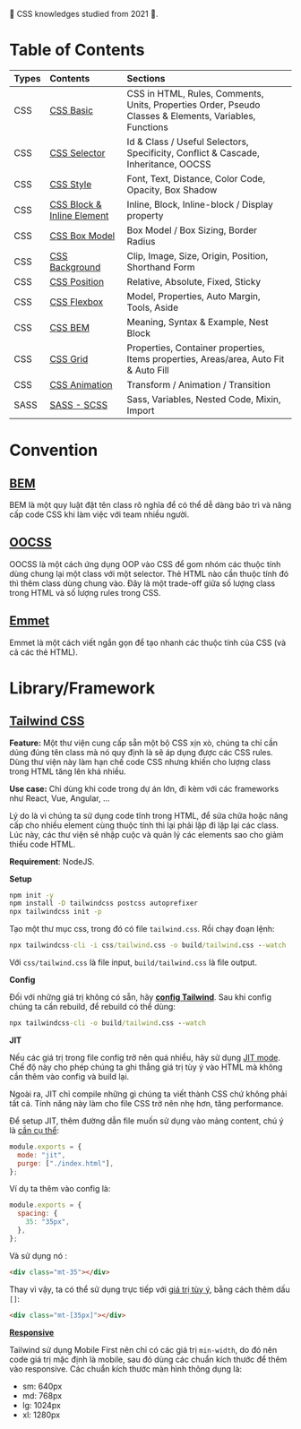 <link rel='stylesheet' href='../main.css'>

🧡 CSS knowledges studied from 2021 🧡.

# Table of Contents

| Types | Contents                                            | Sections                                                                                               |
| ----- | :-------------------------------------------------- | :----------------------------------------------------------------------------------------------------- |
| CSS   | [CSS Basic](./css.md)                               | CSS in HTML, Rules, Comments, Units, Properties Order, Pseudo Classes & Elements, Variables, Functions |
| CSS   | [CSS Selector](./css_selector.md)                   | Id & Class / Useful Selectors, Specificity, Conflict & Cascade, Inheritance, OOCSS                     |
| CSS   | [CSS Style](./css_style.md)                         | Font, Text, Distance, Color Code, Opacity, Box Shadow                                                  |
| CSS   | [CSS Block & Inline Element](./css_block_inline.md) | Inline, Block, Inline-block / Display property                                                         |
| CSS   | [CSS Box Model](./css_box_model.md)                 | Box Model / Box Sizing, Border Radius                                                                  |
| CSS   | [CSS Background](./css_background.md)               | Clip, Image, Size, Origin, Position, Shorthand Form                                                    |
| CSS   | [CSS Position](./css_position.md)                   | Relative, Absolute, Fixed, Sticky                                                                      |
| CSS   | [CSS Flexbox](./css_flexbox.md)                     | Model, Properties, Auto Margin, Tools, Aside                                                           |
| CSS   | [CSS BEM](./css_BEM.md)                             | Meaning, Syntax & Example, Nest Block                                                                  |
| CSS   | [CSS Grid](./css_grid.md)                           | Properties, Container properties, Items properties, Areas/area, Auto Fit & Auto Fill                   |
| CSS   | [CSS Animation](./css_animation.md)                 | Transform / Animation / Transition                                                                     |
| SASS  | [SASS - SCSS](./sass-scss.md)                       | Sass, Variables, Nested Code, Mixin, Import                                                            |

# Convention

## [BEM](https://9elements.com/bem-cheat-sheet/)

BEM là một quy luật đặt tên class rõ nghĩa để có thể dễ dàng bảo trì và nâng cấp code CSS khi làm việc với team nhiều người.

## [OOCSS](https://www.smashingmagazine.com/2011/12/an-introduction-to-object-oriented-css-oocss/)

OOCSS là một cách ứng dụng OOP vào CSS để gom nhóm các thuộc tính dùng chung lại một class với một selector. Thẻ HTML nào cần thuộc tính đó thì thêm class dùng chung vào. Đây là một trade-off giữa số lượng class trong HTML và số lượng rules trong CSS.

## [Emmet](https://docs.emmet.io/cheat-sheet/)

Emmet là một cách viết ngắn gọn để tạo nhanh các thuộc tính của CSS (và cả các thẻ HTML).

# Library/Framework

## [Tailwind CSS](https://tailwindcss.com/docs/installation)

**Feature:** Một thư viện cung cấp sẵn một bộ CSS xịn xò, chúng ta chỉ cần dúng đúng tên class mà nó quy định là sẽ áp dụng được các CSS rules. Dùng thư viện này làm hạn chế code CSS nhưng khiến cho lượng class trong HTML tăng lên khá nhiều.

**Use case:** Chỉ dùng khi code trong dự án lớn, đi kèm với các frameworks như React, Vue, Angular, ...

Lý do là vì chúng ta sử dụng code tĩnh trong HTML, để sửa chữa hoặc nâng cấp cho nhiều element cùng thuộc tính thì lại phải lặp đi lặp lại các class. Lúc này, các thư viện sẽ nhập cuộc và quản lý các elements sao cho giảm thiểu code HTML.

**Requirement**: NodeJS.

**Setup**

```bat
npm init -y
npm install -D tailwindcss postcss autoprefixer
npx tailwindcss init -p
```

Tạo một thư mục css, trong đó có file `tailwind.css`. Rồi chạy đoạn lệnh:

```bat
npx tailwindcss-cli -i css/tailwind.css -o build/tailwind.css --watch
```

Với `css/tailwind.css` là file input, `build/tailwind.css` là file output.

**Config**

Đối với những giá trị không có sẵn, hãy [**config Tailwind**](https://tailwindcss.com/docs/configuration). Sau khi config chúng ta cần rebuild, để rebuild có thể dùng:

```bat
npx tailwindcss-cli -o build/tailwind.css --watch
```

**JIT**

Nếu các giá trị trong file config trở nên quá nhiều, hãy sử dụng [JIT mode](https://v2.tailwindcss.com/docs/just-in-time-mode). Chế độ này cho phép chúng ta ghi thẳng giá trị tùy ý vào HTML mà không cần thêm vào config và build lại.

Ngoài ra, JIT chỉ compile những gì chúng ta viết thành CSS chứ không phải tất cả. Tính năng này làm cho file CSS trở nên nhẹ hơn, tăng performance.

Để setup JIT, thêm đường dẫn file muốn sử dụng vào mảng content, chú ý là [cần cụ thể](https://tailwindcss.com/docs/content-configuration#pattern-recommendations):

```js
module.exports = {
  mode: "jit",
  purge: ["./index.html"],
};
```

Ví dụ ta thêm vào config là:

```js
module.exports = {
  spacing: {
    35: "35px",
  },
};
```

Và sử dụng nó :

```html
<div class="mt-35"></div>
```

Thay vì vậy, ta có thể sử dụng trực tiếp với [giá trị tùy ý](https://tailwindcss.com/docs/adding-custom-styles#using-arbitrary-values), bằng cách thêm dấu `[]`:

```html
<div class="mt-[35px]"></div>
```

[**Responsive**](https://tailwindcss.com/docs/responsive-design)

Tailwind sử dụng Mobile First nên chỉ có các giá trị `min-width`, do đó nên code giá trị mặc định là mobile, sau đó dùng các chuẩn kích thước để thêm vào responsive. Các chuẩn kích thước màn hình thông dụng là:

- sm: 640px
- md: 768px
- lg: 1024px
- xl: 1280px
